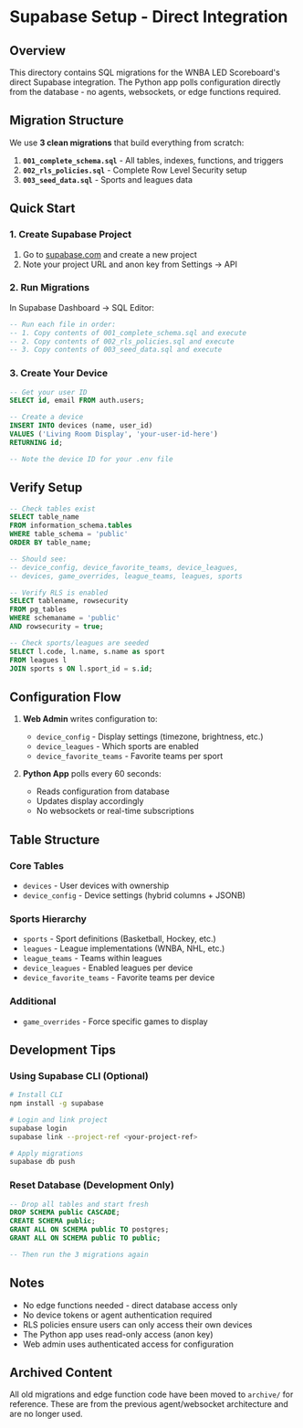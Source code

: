 # Supabase Setup - Direct Integration

## Overview

This directory contains SQL migrations for the WNBA LED Scoreboard's direct Supabase integration. The Python app polls configuration directly from the database - no agents, websockets, or edge functions required.

## Migration Structure

We use **3 clean migrations** that build everything from scratch:

1. **`001_complete_schema.sql`** - All tables, indexes, functions, and triggers
2. **`002_rls_policies.sql`** - Complete Row Level Security setup
3. **`003_seed_data.sql`** - Sports and leagues data

## Quick Start

### 1. Create Supabase Project

1. Go to [supabase.com](https://supabase.com) and create a new project
2. Note your project URL and anon key from Settings → API

### 2. Run Migrations

In Supabase Dashboard → SQL Editor:

```sql
-- Run each file in order:
-- 1. Copy contents of 001_complete_schema.sql and execute
-- 2. Copy contents of 002_rls_policies.sql and execute
-- 3. Copy contents of 003_seed_data.sql and execute
```

### 3. Create Your Device

```sql
-- Get your user ID
SELECT id, email FROM auth.users;

-- Create a device
INSERT INTO devices (name, user_id)
VALUES ('Living Room Display', 'your-user-id-here')
RETURNING id;

-- Note the device ID for your .env file
```

## Verify Setup

```sql
-- Check tables exist
SELECT table_name
FROM information_schema.tables
WHERE table_schema = 'public'
ORDER BY table_name;

-- Should see:
-- device_config, device_favorite_teams, device_leagues,
-- devices, game_overrides, league_teams, leagues, sports

-- Verify RLS is enabled
SELECT tablename, rowsecurity
FROM pg_tables
WHERE schemaname = 'public'
AND rowsecurity = true;

-- Check sports/leagues are seeded
SELECT l.code, l.name, s.name as sport
FROM leagues l
JOIN sports s ON l.sport_id = s.id;
```

## Configuration Flow

1. **Web Admin** writes configuration to:
   - `device_config` - Display settings (timezone, brightness, etc.)
   - `device_leagues` - Which sports are enabled
   - `device_favorite_teams` - Favorite teams per sport

2. **Python App** polls every 60 seconds:
   - Reads configuration from database
   - Updates display accordingly
   - No websockets or real-time subscriptions

## Table Structure

### Core Tables
- `devices` - User devices with ownership
- `device_config` - Device settings (hybrid columns + JSONB)

### Sports Hierarchy
- `sports` - Sport definitions (Basketball, Hockey, etc.)
- `leagues` - League implementations (WNBA, NHL, etc.)
- `league_teams` - Teams within leagues
- `device_leagues` - Enabled leagues per device
- `device_favorite_teams` - Favorite teams per device

### Additional
- `game_overrides` - Force specific games to display

## Development Tips

### Using Supabase CLI (Optional)

```bash
# Install CLI
npm install -g supabase

# Login and link project
supabase login
supabase link --project-ref <your-project-ref>

# Apply migrations
supabase db push
```

### Reset Database (Development Only)

```sql
-- Drop all tables and start fresh
DROP SCHEMA public CASCADE;
CREATE SCHEMA public;
GRANT ALL ON SCHEMA public TO postgres;
GRANT ALL ON SCHEMA public TO public;

-- Then run the 3 migrations again
```

## Notes

- No edge functions needed - direct database access only
- No device tokens or agent authentication required
- RLS policies ensure users can only access their own devices
- The Python app uses read-only access (anon key)
- Web admin uses authenticated access for configuration

## Archived Content

All old migrations and edge function code have been moved to `archive/` for reference. These are from the previous agent/websocket architecture and are no longer used.